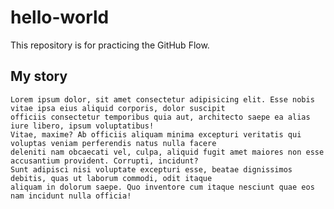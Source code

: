 # hello-world
This repository is for practicing the GitHub Flow.
## My story
    Lorem ipsum dolor, sit amet consectetur adipisicing elit. Esse nobis vitae ipsa eius aliquid corporis, dolor suscipit
    officiis consectetur temporibus quia aut, architecto saepe ea alias iure libero, ipsum voluptatibus!
    Vitae, maxime? Ab officiis aliquam minima excepturi veritatis qui voluptas veniam perferendis natus nulla facere
    deleniti nam obcaecati vel, culpa, aliquid fugit amet maiores non esse accusantium provident. Corrupti, incidunt?
    Sunt adipisci nisi voluptate excepturi esse, beatae dignissimos debitis, quas ut laborum commodi, odit itaque
    aliquam in dolorum saepe. Quo inventore cum itaque nesciunt quae eos nam incidunt nulla officia!
